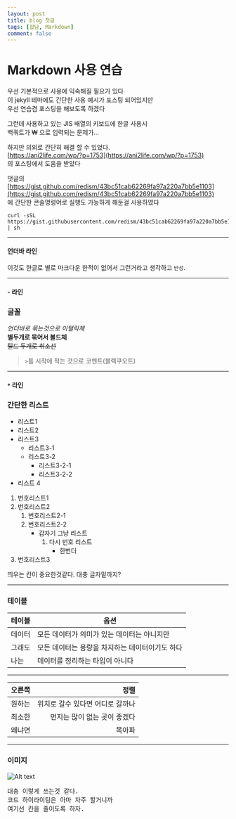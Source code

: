 ```yaml
---
layout: post
title: blog 첫글
tags: [잡담, Markdown]
comment: false
---
```

# Markdown 사용 연습

우선 기본적으로 사용에 익숙해질 필요가 있다<br>
이 jekyll 테마에도 간단한 사용 예시가 포스팅 되어있지만<br>
우선 연습겸 포스팅을 해보도록 하겠다

그런데 사용하고 있는 JIS 배열의 키보드에 한글 사용시<br>
백쿼트가 ₩ 으로 입력되는 문제가...

하지만 의외로 간단히 해결 할 수 있었다.<br>
[https://ani2life.com/wp/?p=1753](https://ani2life.com/wp/?p=1753) <br>
의 포스팅에서 도움을 받았다

댓글의<br> [https://gist.github.com/redism/43bc51cab62269fa97a220a7bb5e1103](https://gist.github.com/redism/43bc51cab62269fa97a220a7bb5e1103)<br>
에 간단한 콘솔명령어로 실행도 가능하게 해둔걸 사용하였다

```
curl -sSL https://gist.githubusercontent.com/redism/43bc51cab62269fa97a220a7bb5e1103/raw/0d55b37b60e0e0bd3d0d7f53995de0a722f9820c/kr_won_to_backquote.sh | sh
```
___
#### 언더바 라인

이것도 한글로 별로 마크다운 한적이 없어서 그런거라고 생각하고 `반성`.

---
#### - 라인

### 글꼴

_언더바로 묶는것으로 이탤릭체_<br>
**별두개로 묶어서 볼드체**<br>
~~틸드 두개로 취소선~~<br>
>`>`를 시작에 적는 것으로 코멘트(블랙쿠오트)

***
#### `*` 라인

### 간단한 리스트
* 리스트1
* 리스트2
* 리스트3
  - 리스트3-1
  - 리스트3-2
    + 리스트3-2-1
    + 리스트3-2-2
* 리스트 4

1. 번호리스트1
2. 번호리스트2
   1. 번호리스트2-1
   2. 번호리스트2-2
      * 갑자기 그냥 리스트
        1. 다시 번호 리스트
           + 한번더
3. 번호리스트3

띄우는 칸이 중요한것같다. 대충 글자밑까지?

---
### 테이블

| 테이블 | 옵션 |
| ---- | ----|
| 데이터 | 모든 데이터가 의미가 있는 데이터는 아니지만 |
| 그래도 | 모든 데이터는 용량을 차지하는 데이터이기도 하다 |
| 나는 | 데이터를 정리하는 타입이 아니다 |

---

| 오른쪽 | 정렬 |
| ----:| ----:|
| 원하는 | 위치로 갈수 있다면 어디로 갈까나 |
| 최소한 | 먼지는 많이 없는 곳이 좋겠다 |
| 왜냐면 | 목아파 |

---

### 이미지

![Alt text](https://www.w3schools.com/images/colorpicker.png "sample png")

[id]:
https://www.w3schools.com/images/colorpicker.png
"same sample png"

<pre>
대충 이렇게 쓰는것 같다.
코드 하이라이팅은 아마 자주 할거니까
여기선 칸을 줄이도록 하자.
</pre>

